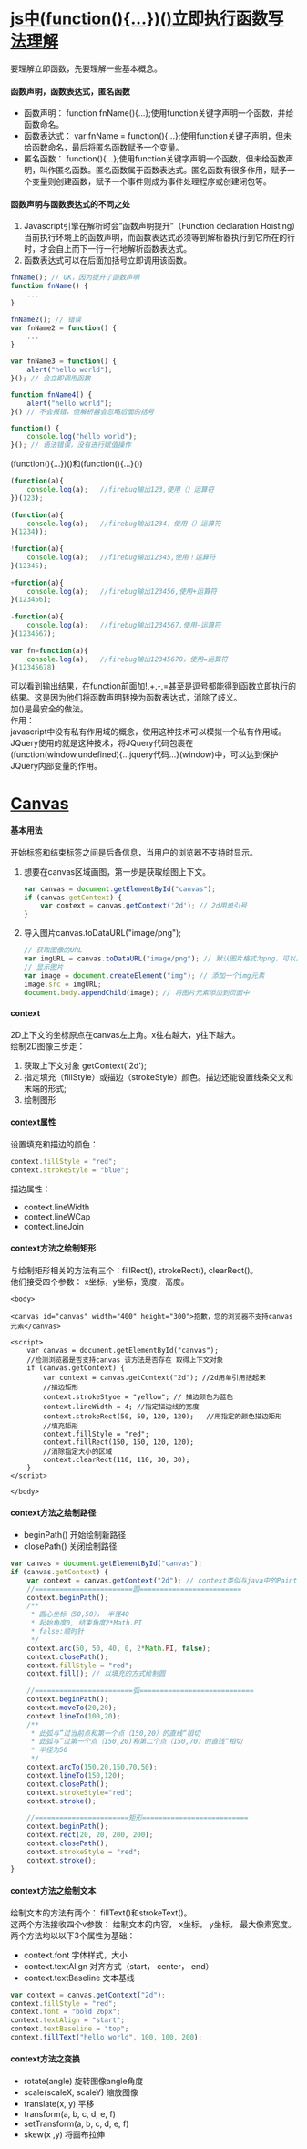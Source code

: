 # [js中(function(){...})()立即执行函数写法理解](https://www.cnblogs.com/chris-oil/p/4862083.html)
要理解立即函数，先要理解一些基本概念。  
#### 函数声明，函数表达式，匿名函数
* 函数声明： function fnName(){...};使用function关键字声明一个函数，并给函数命名。  
* 函数表达式： var fnName = function(){...};使用function关键子声明，但未给函数命名，最后将匿名函数赋予一个变量。  
* 匿名函数： function(){...};使用function关键字声明一个函数，但未给函数声明，叫作匿名函数。匿名函数属于函数表达式。匿名函数有很多作用，赋予一个变量则创建函数，赋予一个事件则成为事件处理程序或创建闭包等。  

#### 函数声明与函数表达式的不同之处
1. Javascript引擎在解析时会“函数声明提升”（Function declaration Hoisting）当前执行环境上的函数声明，而函数表达式必须等到解析器执行到它所在的行时，才会自上而下一行一行地解析函数表达式。  
2. 函数表达式可以在后面加括号立即调用该函数。  

```js
fnName(); // OK，因为提升了函数声明
function fnName() {
    ...
}

fnName2(); // 错误
var fnName2 = function() {
    ...
}

var fnName3 = function() {
    alert("hello world");
}(); // 会立即调用函数

function fnName4() {
    alert("hello world");
}() // 不会报错，但解析器会忽略后面的括号

function() {
    console.log("hello world");
}(); // 语法错误，没有进行赋值操作
```

(function(){...})()和(function(){...}())  
```js
(function(a){
    console.log(a);   //firebug输出123,使用（）运算符
})(123);
 
(function(a){
    console.log(a);   //firebug输出1234，使用（）运算符
}(1234));
 
!function(a){
    console.log(a);   //firebug输出12345,使用！运算符
}(12345);
 
+function(a){
    console.log(a);   //firebug输出123456,使用+运算符
}(123456);
 
-function(a){
    console.log(a);   //firebug输出1234567,使用-运算符
}(1234567);
 
var fn=function(a){
    console.log(a);   //firebug输出12345678，使用=运算符
}(12345678)
```
可以看到输出结果，在function前面加!,+,-,=甚至是逗号都能得到函数立即执行的结果。这是因为他们将函数声明转换为函数表达式，消除了歧义。  
加()是最安全的做法。  
作用：  
javascript中没有私有作用域的概念，使用这种技术可以模拟一个私有作用域。  
JQuery使用的就是这种技术，将JQuery代码包裹在(function(window,undefined){...jquery代码...}(window)中，可以达到保护JQuery内部变量的作用。  

# [Canvas](https://blog.csdn.net/h15882065951/article/details/70232080)
#### 基本用法
开始标签和结束标签之间是后备信息，当用户的浏览器不支持时显示。  
1. 想要在canvas区域画图，第一步是获取绘图上下文。  
   ```js
   var canvas = document.getElementById("canvas");
   if (canvas.getContext) {
       var context = canvas.getContext('2d'); // 2d用单引号
   }
   ```
2. 导入图片canvas.toDataURL("image/png");
   ```js
   // 获取图像的URL
   var imgURL = canvas.toDataURL("image/png"); // 默认图片格式为png，可以自定义
   // 显示图片
   var image = document.createElement("img"); // 添加一个img元素
   image.src = imgURL;
   document.body.appendChild(image); // 将图片元素添加到页面中
   ```
   
#### context
2D上下文的坐标原点在canvas左上角。x往右越大，y往下越大。  
绘制2D图像三步走：  
1. 获取上下文对象 getContext('2d');
2. 指定填充（fillStyle）或描边（strokeStyle）颜色。描边还能设置线条交叉和末端的形式;  
3. 绘制图形

#### context属性
设置填充和描边的颜色：  
```js
context.fillStyle = "red";
context.strokeStyle = "blue";
```
描边属性：  
* context.lineWidth
* context.lineWCap
* context.lineJoin

#### context方法之绘制矩形
与绘制矩形相关的方法有三个：fillRect(), strokeRect(), clearRect()。  
他们接受四个参数： x坐标，y坐标，宽度，高度。  
```
<body>

<canvas id="canvas" width="400" height="300">抱歉，您的浏览器不支持canvas元素</canvas>
  
<script>
    var canvas = document.getElementById("canvas");
    //检测浏览器是否支持canvas 该方法是否存在 取得上下文对象
    if (canvas.getContext) {
        var context = canvas.getContext("2d"); //2d用单引用括起来
        //描边矩形
        context.strokeStyoe = "yellow"; // 描边颜色为蓝色
        context.lineWidth = 4; //指定描边线的宽度
        context.strokeRect(50, 50, 120, 120);	//用指定的颜色描边矩形
        //填充矩形
	    context.fillStyle = "red";
	    context.fillRect(150, 150, 120, 120);
        //消除指定大小的区域
	    context.clearRect(110, 110, 30, 30);
    }
</script>

</body>
```

#### context方法之绘制路径
* beginPath() 开始绘制新路径
* closePath() 关闭绘制路径

```js
var canvas = document.getElementById("canvas");
if (canvas.getContext) {
    var context = canvas.getContext("2d"); // context类似与java中的Paint
    //========================圆=========================
    context.beginPath();
    /**
     * 圆心坐标（50,50）， 半径40
     * 起始角度0, 结束角度2*Math.PI
     * false:顺时针
     */
    context.arc(50, 50, 40, 0, 2*Math.PI, false);
    context.closePath();
    context.fillStyle = "red";
    context.fill(); // 以填充的方式绘制圆
    
    //========================弧============================
    context.beginPath();
    context.moveTo(20,20);
    context.lineTo(100,20);
    /**
     * 此弧与”过当前点和第一个点（150,20）的直线“相切
     * 此弧与”过第一个点（150,20)和第二个点（150,70）的直线“相切
     * 半径为50
     */
    context.arcTo(150,20,150,70,50);
    context.lineTo(150,120);
    context.closePath();
    context.strokeStyle="red";
    context.stroke();
    
    //=======================矩形==========================
    context.beginPath();
	context.rect(20, 20, 200, 200);
	context.closePath();
	context.strokeStyle = "red";
	context.stroke();
}
```

#### context方法之绘制文本
绘制文本的方法有两个： fillText()和strokeText()。  
这两个方法接收四个v参数： 绘制文本的内容， x坐标， y坐标， 最大像素宽度。  
两个方法均以以下3个属性为基础：  
* context.font 字体样式，大小
* context.textAlign 对齐方式（start， center， end）
* context.textBaseline 文本基线

```js
var context = canvas.getContext("2d");
context.fillStyle = "red";
context.font = "bold 26px";
context.textAlign = "start";
context.textBaseline = "top";
context.fillText("hello world", 100, 100, 200);
```

#### context方法之变换
* rotate(angle) 旋转图像angle角度
* scale(scaleX, scaleY) 缩放图像
* translate(x, y) 平移
* transform(a, b, c, d, e, f)
* setTransform(a, b, c, d, e, f)
* skew(x ,y) 将画布拉伸
